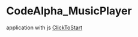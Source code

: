 # CodeAlpha_MusicPlayer
application with js
<a href="https://kareemtarekk.github.io/CodeAlpha_MusicPlayer/">ClickToStart</a>
